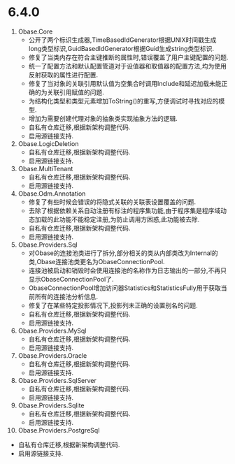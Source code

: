 # 6.4.0
1. Obase.Core
   - 公开了两个标识生成器,TimeBasedIdGenerator根据UNIX时间戳生成long类型标识,GuidBasedIdGenerator根据Guid生成string类型标识.
   - 修复了当类内存在符合主键推断的属性时,错误覆盖了用户主键配置的问题.
   - 统一了配置方法和默认配置管道对于设值器和取值器的配置方法,均为使用反射获取的属性进行配置.
   - 修复了当对象的关联引用默认值为空集合时调用Include和延迟加载未能正确的为关联引用赋值的问题.
   - 为结构化类型和类型元素增加ToString()的重写,方便调试时寻找对应的模型.
   - 增加为需要创建代理对象的抽象类实现抽象方法的逻辑.
   - 自私有仓库迁移,根据新架构调整代码.
   - 启用源链接支持.
2. Obase.LogicDeletion
   - 自私有仓库迁移,根据新架构调整代码.
   - 启用源链接支持.
3. Obase.MultiTenant
   - 自私有仓库迁移,根据新架构调整代码.
   - 启用源链接支持.
4. Obase.Odm.Annotation
   - 修复了有些时候会错误的将隐式关联的关联表设置覆盖的问题.
   - 去除了根据依赖关系自动注册有标注的程序集功能,由于程序集是程序域动态加载的此功能不能稳定注册,为防止调用方困惑,此功能被去除.
   - 自私有仓库迁移,根据新架构调整代码.
   - 启用源链接支持.
5. Obase.Providers.Sql
   - 对Obase的连接池类进行了拆分,部分相关的类从内部类改为Internal的类,Obase连接池类更名为ObaseConnectionPool.
   - 连接池被启动和销毁时会使用连接池的名称作为日志输出的一部分,不再只显示ObaseConnectionPool了.
   - ObaseConnectionPool增加访问器Statistics和StatisticsFully用于获取当前所有的连接池分析信息.
   - 修复了在某些特定投影情况下,投影列未正确的设置别名的问题.
   - 自私有仓库迁移,根据新架构调整代码.
   - 启用源链接支持.
6. Obase.Providers.MySql
   - 自私有仓库迁移,根据新架构调整代码.
   - 启用源链接支持.
7. Obase.Providers.Oracle
   - 自私有仓库迁移,根据新架构调整代码.
   - 启用源链接支持.
8. Obase.Providers.SqlServer
   - 自私有仓库迁移,根据新架构调整代码.
   - 启用源链接支持.
9. Obase.Providers.Sqlite
   - 自私有仓库迁移,根据新架构调整代码.
   - 启用源链接支持.
10. Obase.Providers.PostgreSql
   - 自私有仓库迁移,根据新架构调整代码.
   - 启用源链接支持.